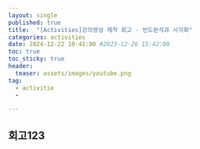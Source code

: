 ```yaml
---
layout: single
published: true
title:  "[Activities]강의영상 제작 회고 - 빈도분석과 시각화"
categories: activities
date: 2024-12-22 10:41:00 #2023-12-26 15:42:00
toc: true
toc_sticky: true
header:
  teaser: assets/images/youtube.png
tag:   
  - activitie
  - 

---
```


## 회고123
